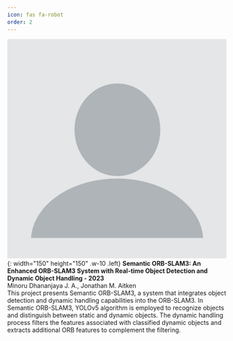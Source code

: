 ```yaml
---
icon: fas fa-robot
order: 2
---
```


![Desktop View](/images/about/profile_pic.png){: width="150" height="150" .w-10 .left}
**Semantic ORB-SLAM3: An Enhanced ORB-SLAM3 System with Real-time Object Detection and Dynamic Object Handling - 2023**<br/>
Minoru Dhananjaya J. A., Jonathan M. Aitken<br/>
This project presents Semantic ORB-SLAM3, a system that integrates object detection and dynamic handling capabilities 
into the ORB-SLAM3. In Semantic ORB-SLAM3, YOLOv5 algorithm is employed to recognize objects and distinguish between static 
and dynamic objects. The dynamic handling process filters the features associated with classified dynamic objects 
and extracts additional ORB features to complement the filtering. 